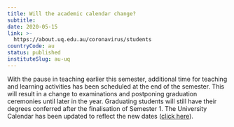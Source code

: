 ```yaml
---
title: Will the academic calendar change?
subtitle: 
date: 2020-05-15
link: >-
  https://about.uq.edu.au/coronavirus/students
countryCode: au
status: published
instituteSlug: au-uq
---
```

With the pause in teaching earlier this semester, additional time for teaching and learning activities has been scheduled at the end of the semester. This will result in a change to examinations and postponing graduation ceremonies until later in the year. Graduating students will still have their degrees conferred after the finalisation of Semester 1. The University Calendar has been updated to reflect the new dates ([click here](https://www.uq.edu.au/events/calendar_view.php?category_id=16&year=2020&month=&day=01)).
